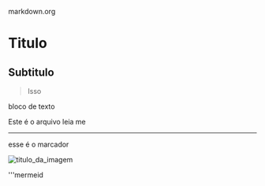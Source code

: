 markdown.org

# Titulo

## Subtitulo

> Isso 

  bloco de texto

Este é o arquivo leia me

---
esse é o marcador

![titulo_da_imagem](image.jpg)

'''mermeid


